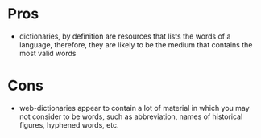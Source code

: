 # Pros

- dictionaries, by definition are resources that lists the words of a language, therefore, they are likely to be the medium that contains the most valid words

# Cons

- web-dictionaries appear to contain a lot of material in which you may not consider to be words, such as abbreviation, names of historical figures, hyphened words, etc.
